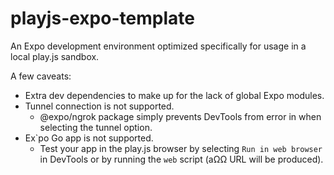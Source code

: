 # playjs-expo-template

An Expo development environment optimized specifically for usage in a local play.js sandbox.

A few caveats:

- Extra dev dependencies to make up for the lack of global Expo modules.
- Tunnel connection is not supported.
  - @expo/ngrok package simply prevents DevTools from error in when selecting the tunnel option.
- Ex`po Go app is not supported.
  - Test your app in the play.js browser by selecting `Run in web browser` in DevTools or by running the `web` script (aΩΩ URL will be produced).
